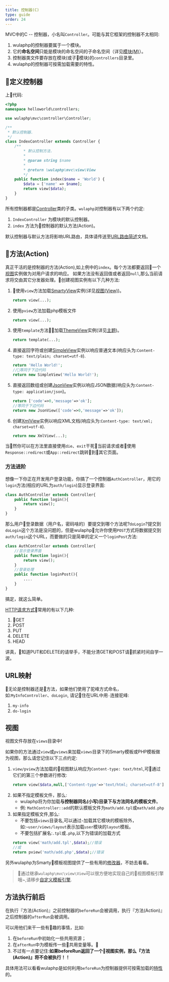 ```yaml
---
title: 控制器(C)
type: guide
order: 24
---
```


MVC中的C -- 控制器，小名叫`Controller`。可能与其它框架的控制器不太相同:

1. wulaphp的控制器要属于一个模块。
2. 它的**命名空间**只能是模块的命名空间的子命名空间（详见[模块(M)](module.html)）。
3. 控制器类文件要存放在模块(或子模块)的`controllers`目录里。
4. wulaphp的控制器可按需加载需要的特性。

## 定义控制器

上代码:

```php
<?php
namespace helloworld\controllers;

use wulaphp\mvc\controller\Controller;

/**
 * 默认控制器.
 */
class IndexController extends Controller {
    /**
        * 默认控制方法.
        *
        * @param string $name
        *
        * @return \wulaphp\mvc\view\View
        */
    public function index($name = 'World') {
        $data = ['name' => $name];
        return view($data);
    }
}
```

所有控制器都是[Controller](https://github.com/ninggf/wulaphp/blob/v2.0/wulaphp/mvc/controller/Controller.php)类的子类。`wulaphp`对控制器有以下两个约定:

1. `IndexController` 为模块的默认控制器。
2. `index` 方法为控制器的默认方法(Action)。

默认控制器与默认方法将影响URL路由，具体请传送至[URL路由简述](../getstarted.html#URL路由简述)文档。

## 方法(Action)

真正干活的是控制器的方法(Action),如上例中的`index`。每个方法都要返回一个[视图](view.html)实例做为对用户请求的响应。
如果方法没有返回值或者返回`null`,那么当前请求将交由其它分发器处理。创建视图实例有以下几种方法:

1. 使用`view`方法加载[SmartyView](https://github.com/ninggf/wulaphp/blob/v2.0/wulaphp/mvc/view/SmartyView.php)实例(详见[视图(View)](#视图))。
    ```php
    return view(...);
    ```
2. 使用`pview`方法加载php模板文件
    ```php
    return view(...);
    ```
3. 使用`template`方法加载[ThemeView](https://github.com/ninggf/wulaphp/blob/v2.0/wulaphp/mvc/view/ThemeView.php)实例(详见[主题](theme.html))。
    ```php
    return template(...);
    ```
4. 直接返回字符或创建[SimpleView](https://github.com/ninggf/wulaphp/blob/v2.0/wulaphp/mvc/view/SimpleView.php)实例以响应普通文本(响应头为:`Content-type: text/plain; charset=utf-8`).
    ```php
    return 'Hello World!';
    //等同于下边代码
    return new SimpleView('Hello World!');
    ```
5. 直接返回数组或创建[JsonView](https://github.com/ninggf/wulaphp/blob/v2.0/wulaphp/mvc/view/JsonView.php)实例以响应JSON数据(响应头为:`Content-type: application/json`)。
    ```php
    return ['code'=>0,'message'=>'ok'];
    //等同于下边代码
    return new JsonView(['code'=>0,'message'=>'ok']);
    ```
6. 创建[XmlView](https://github.com/ninggf/wulaphp/blob/v2.0/wulaphp/mvc/view/XmlView.php)实例以响应XML文档(响应头为:`Content-type: text/xml; charset=utf-8`).
    ```php
    return new XmlView(...);
    ```

当然你可以在方法里直接使用`die`、`exit`干死当前请求或者使用`Response::redirect`或`App::redirect`跳转到其它页面。

### 方法进阶

想像一下你正在开发用户登录功能，你搞了一个控制器`AuthController`，用它的`login`方法(相应的URL为`auth/login`)显示登录界面:

```php
class AuthController extends Controller{
    public function login(){
        return view();
    }
}
```

那么用户登录数据（用户名，密码啥的）要提交到哪个方法呢?`doLogin`?提交到`doLogin`这个方法是没问题的，但是wulaphp允许你使用`POST`方式将数据提交到`auth/login`这个URL，而要做的只是简单的定义一个`loginPost`方法:

```php
class AuthController extends Controller{
    //显示登录界面
    public function login(){
        return view();
    }
    //登录处理
    public function loginPost(){
        ....
    }
}
```

搞定，就这么简单。

[HTTP请求方式](https://www.w3schools.com/tags/ref_httpmethods.asp)常用的有以下几种:

1. GET
2. POST
3. PUT
4. DELETE
5. HEAD

讲真，知道PUT和DELETE的请举手，不能分清GET和POST请抓紧时间自学一波。

## URL映射

无论是控制器还是方法，如果他们使用了驼峰方式命名，如:`MyInfoController`、`doLogin`, 请记住在URL中用`-`连接驼峰:

1. `my-info`
2. `do-login`

## 视图

视图文件存放在`views`目录中!

如果你的方法通过`view`或`pviews`来加载`views`目录下的Smarty模板或PHP模板做为视图，那么请您记住以下三点约定:

1. `view/pview`方法加载的视图默认响应为`Content-type: text/html`,可通过它们的第三个参数进行修改:
    ```php
    return view($data,null,['Content-type'=>'text/html; charset=utf-8']);
    ```
2. 如果不指定模板文件，那么:
    * wulaphp将为你加载**与控制器同名(小写)目录下与方法同名的模板文件**。
    * 例: `MathController::add`的默认模板文件为`math/add.tpl`或`math/add.php`
3. 如果指定模板文件,那么:
    * 不要包括`views`目录名,可以通过`~`加载其它模块的模板除外，如:`~user/views/layout`表示加载`user`模块的`layout`模板。
    * 不要包括扩展名:`.tpl`或`.php`,以下为错误的加载方式
    ```php
    return view('math/add.tpl',$data);//错误
    //或
    return pview('math/add.php',$data);//错误
    ```

另外wulaphp为Smarty模板视图提供了一些有用的[修改器](theme.html#修改器)，不妨去看看。

> 通过继承`wulaphp\mvc\view\View`可以很方便地实现自己的视图模板引擎哦~,请移步[自定义模板引擎](../advance/view.html).

## 方法执行前后

在执行『方法(Action)』之前控制器的`beforeRun`会被调用，执行『方法(Action)』之后控制器的`afterRun`会被调用。

可以用他们来干一些有趣的事情，比如:

1. 在`beforeRun`中初始化一些共用资源；
2. 在`afterRun`中为模板传一些共用变量等。
3. 不过有一点要记住:**如果beforeRun返回了一个视图实例，那么『方法(Action)』将不会被执行！！**

具体用法可以看看wulaphp是如何利用`beforeRun`为控制器提供可按需加载的[特性](supports.html)的。